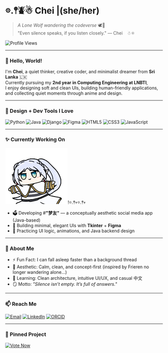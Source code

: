 # 𖡼.𖤣⛇☃︎ Chei |(she/her)

> _A Lone Wolf wandering the codeverse_ 🕊️🧭  
> "Even silence speaks, if you listen closely." — Chei　☃︎⚛︎

![Profile Views](https://komarev.com/ghpvc/?username=wennuan26&color=violet&style=flat-square)

---

### 👋 Hello, World!

I'm **Chei**, a quiet thinker, creative coder, and minimalist dreamer from **Sri Lanka** 🇱🇰  
Currently pursuing my **2nd year in Computing Engineering at LNBTI**,  
I enjoy designing soft and clean UIs, building human-friendly applications, and collecting quiet moments through anime and design.

---

### 🎨 Design + Dev Tools I Love

![Python](https://img.shields.io/badge/-Python-3776AB?style=for-the-badge&logo=python&logoColor=white)
![Java](https://img.shields.io/badge/-Java-007396?style=for-the-badge&logo=java&logoColor=white)
![Django](https://img.shields.io/badge/-Django-092E20?style=for-the-badge&logo=django&logoColor=white)
![Figma](https://img.shields.io/badge/-Figma-F24E1E?style=for-the-badge&logo=figma&logoColor=white)
![HTML5](https://img.shields.io/badge/-HTML5-E34F26?style=for-the-badge&logo=html5&logoColor=white)
![CSS3](https://img.shields.io/badge/-CSS3-1572B6?style=for-the-badge&logo=css3&logoColor=white)
![JavaScript](https://img.shields.io/badge/-JavaScript-F7DF1E?style=for-the-badge&logo=javascript&logoColor=black)

---

### ✨ Currently Working On
![Frieren GIF](https://github.com/wennuan26/Frieren/blob/main/frieren-kuru-kuru.gif)!𖡼.𖤣𖥧𖡼.𖤣𖥧

- 🗳️ Developing #**"梦友"** — a conceptually aesthetic social media app (Java-based)
- 🌙 Building minimal, elegant UIs with **Tkinter** + **Figma**
- 🧭 Practicing UI logic, animations, and Java backend design

---

### 🧊 About Me

- ⚡ Fun Fact: I can fall asleep faster than a background thread
- 🌸 Aesthetic: Calm, clean, and concept-first (inspired by Frieren no longer wandering alone...)
- 🧠 Learning: Clean architecture, intuitive UI/UX, and casual 中文
- 🪞 Motto: _"Silence isn’t empty. It’s full of answers."_

---

### 📫 Reach Me

[![Email](https://img.shields.io/badge/-Email-EA4335?style=for-the-badge&logo=gmail&logoColor=white)](mailto:zhaomingli26@gmail.com)
[![LinkedIn](https://img.shields.io/badge/-LinkedIn-0A66C2?style=for-the-badge&logo=linkedin&logoColor=white)](https://www.linkedin.com/in/thathsandi-jayamal-714056264/)
[![ORCID](https://img.shields.io/badge/-ORCID-A6CE39?style=for-the-badge&logo=orcid&logoColor=white)](https://orcid.org/0000-0007-7560-6671)

---

### 📌 Pinned Project

[![Vote Now](https://img.shields.io/badge/-VOTE--NOW--APP-6c63ff?style=flat-square&logo=python&logoColor=white)](https://github.com/wennuan26/VOTE-NOW-app--for-election-purposes--EXAMPLE)
